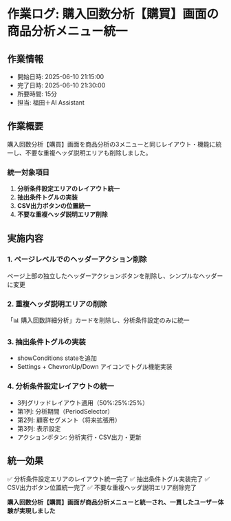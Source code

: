 # 作業ログ: 購入回数分析【購買】画面の商品分析メニュー統一

## 作業情報
- 開始日時: 2025-06-10 21:15:00
- 完了日時: 2025-06-10 21:30:00
- 所要時間: 15分
- 担当: 福田＋AI Assistant

## 作業概要
購入回数分析【購買】画面を商品分析の3メニューと同じレイアウト・機能に統一し、不要な重複ヘッダ説明エリアも削除しました。

### 統一対象項目
1. **分析条件設定エリアのレイアウト統一**
2. **抽出条件トグルの実装**
3. **CSV出力ボタンの位置統一**
4. **不要な重複ヘッダ説明エリア削除**

## 実施内容

### 1. ページレベルでのヘッダーアクション削除
ページ上部の独立したヘッダーアクションボタンを削除し、シンプルなヘッダーに変更

### 2. 重複ヘッダ説明エリアの削除
「📊 購入回数詳細分析」カードを削除し、分析条件設定のみに統一

### 3. 抽出条件トグルの実装
- showConditions stateを追加
- Settings + ChevronUp/Down アイコンでトグル機能実装

### 4. 分析条件設定レイアウトの統一
- 3列グリッドレイアウト適用（50%:25%:25%）
- 第1列: 分析期間（PeriodSelector）
- 第2列: 顧客セグメント（将来拡張用）
- 第3列: 表示設定
- アクションボタン: 分析実行・CSV出力・更新

## 統一効果
✅ 分析条件設定エリアのレイアウト統一完了
✅ 抽出条件トグル実装完了 
✅ CSV出力ボタン位置統一完了
✅ 不要な重複ヘッダ説明エリア削除完了

**購入回数分析【購買】画面が商品分析メニューと統一され、一貫したユーザー体験が実現しました** 